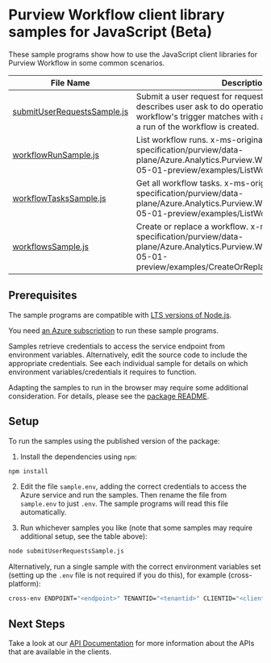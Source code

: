 # Purview Workflow client library samples for JavaScript (Beta)

These sample programs show how to use the JavaScript client libraries for Purview Workflow in some common scenarios.

| **File Name**                                           | **Description**                                                                                                                                                                                         |
| ------------------------------------------------------- | ------------------------------------------------------------------------------------------------------------------------------------------------------------------------------------------------------- |
| [submitUserRequestsSample.js][submituserrequestssample] | Submit a user request for requestor, a user request describes user ask to do operation(s) on Purview. If any workflow's trigger matches with an operation in request, a run of the workflow is created. |
| [workflowRunSample.js][workflowrunsample]               | List workflow runs. x-ms-original-file: specification/purview/data-plane/Azure.Analytics.Purview.Workflow/preview/2022-05-01-preview/examples/ListWorkflowRuns.json                                     |
| [workflowTasksSample.js][workflowtaskssample]           | Get all workflow tasks. x-ms-original-file: specification/purview/data-plane/Azure.Analytics.Purview.Workflow/preview/2022-05-01-preview/examples/ListWorkflowTasks.json                                |
| [workflowsSample.js][workflowssample]                   | Create or replace a workflow. x-ms-original-file: specification/purview/data-plane/Azure.Analytics.Purview.Workflow/preview/2022-05-01-preview/examples/CreateOrReplaceWorkflow.json                    |

## Prerequisites

The sample programs are compatible with [LTS versions of Node.js](https://github.com/nodejs/release#release-schedule).

You need [an Azure subscription][freesub] to run these sample programs.

Samples retrieve credentials to access the service endpoint from environment variables. Alternatively, edit the source code to include the appropriate credentials. See each individual sample for details on which environment variables/credentials it requires to function.

Adapting the samples to run in the browser may require some additional consideration. For details, please see the [package README][package].

## Setup

To run the samples using the published version of the package:

1. Install the dependencies using `npm`:

```bash
npm install
```

2. Edit the file `sample.env`, adding the correct credentials to access the Azure service and run the samples. Then rename the file from `sample.env` to just `.env`. The sample programs will read this file automatically.

3. Run whichever samples you like (note that some samples may require additional setup, see the table above):

```bash
node submitUserRequestsSample.js
```

Alternatively, run a single sample with the correct environment variables set (setting up the `.env` file is not required if you do this), for example (cross-platform):

```bash
cross-env ENDPOINT="<endpoint>" TENANTID="<tenantid>" CLIENTID="<clientid>" USERNAME="<username>" PASSWORD="<password>" node submitUserRequestsSample.js
```

## Next Steps

Take a look at our [API Documentation][apiref] for more information about the APIs that are available in the clients.

[submituserrequestssample]: https://github.com/Azure/azure-sdk-for-js/blob/main/sdk/purview/purview-workflow-rest/samples/v1-beta/javascript/submitUserRequestsSample.js
[workflowrunsample]: https://github.com/Azure/azure-sdk-for-js/blob/main/sdk/purview/purview-workflow-rest/samples/v1-beta/javascript/workflowRunSample.js
[workflowtaskssample]: https://github.com/Azure/azure-sdk-for-js/blob/main/sdk/purview/purview-workflow-rest/samples/v1-beta/javascript/workflowTasksSample.js
[workflowssample]: https://github.com/Azure/azure-sdk-for-js/blob/main/sdk/purview/purview-workflow-rest/samples/v1-beta/javascript/workflowsSample.js
[apiref]: https://learn.microsoft.com/javascript/api/@azure-rest/purview-workflow?view=azure-node-preview
[freesub]: https://azure.microsoft.com/free/
[package]: https://github.com/Azure/azure-sdk-for-js/tree/main/sdk/purview/purview-workflow-rest/README.md
